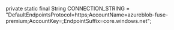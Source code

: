 private static final String CONNECTION_STRING = "DefaultEndpointsProtocol=https;AccountName=azureblob-fuse-premium;AccountKey=;EndpointSuffix=core.windows.net";
